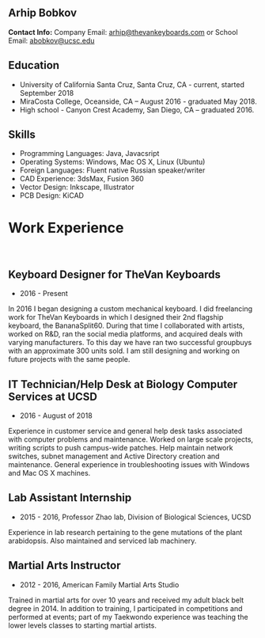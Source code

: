 ## Arhip Bobkov

**Contact Info:** Company Email: arhip@thevankeyboards.com or School Email: abobkov@ucsc.edu

## Education

- University of California Santa Cruz, Santa Cruz, CA - current, started September 2018
- MiraCosta College, Oceanside, CA – August 2016 - graduated May 2018.
- High school - Canyon Crest Academy, San Diego, CA – graduated 2016.

## Skills

- Programming Languages: Java, Javacsript
- Operating Systems: Windows, Mac OS X, Linux (Ubuntu)
- Foreign Languages: Fluent native Russian speaker/writer
- CAD Experience: 3dsMax, Fusion 360
- Vector Design: Inkscape, Illustrator
- PCB Design: KiCAD


# Work Experience
&nbsp;
## Keyboard Designer for TheVan Keyboards

- 2016 - Present

In 2016 I began designing a custom mechanical keyboard. I did freelancing work for TheVan Keyboards in which I designed their 2nd     flagship keyboard, the BananaSplit60. During that time I collaborated with artists, worked on R&D, ran the social media platforms, and    acquired deals with varying manufacturers. To this day we have ran two successful groupbuys with an approximate 300 units sold. I am    still designing and working on future projects with the same people.

## IT Technician/Help Desk at Biology Computer Services at UCSD

- 2016 - August of 2018

Experience in customer service and general help desk tasks associated with computer problems and maintenance. Worked on large scale projects, writing scripts to push campus-wide patches. Help maintain network switches, subnet management and Active Directory creation and maintenance. General experience in troubleshooting issues with Windows and Mac OS X machines. 

## Lab Assistant Internship

- 2015 - 2016, Professor Zhao lab, Division of Biological Sciences, UCSD

Experience in lab research pertaining to the gene mutations of the plant arabidopsis. Also maintained and serviced lab machinery.

## Martial Arts Instructor

- 2012 - 2016, American Family Martial Arts Studio

Trained in martial arts for over 10 years and received my adult black belt degree in 2014. In addition to training, I participated in competitions and performed at events; part of my Taekwondo experience was teaching the lower levels classes to starting martial artists.


